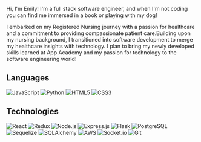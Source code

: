 
Hi, I'm Emily! I'm a full stack software engineer, and when I'm not coding you can find me immersed in a book or playing with my dog!

I embarked on my Registered Nursing journey with a passion for healthcare and a commitment to providing compassionate patient care.Building upon my nursing background, I transitioned into software development to merge my healthcare insights with technology. I plan to bring my newly developed skills learned at App Academy and my passion for technology to the software engineering world!

## Languages

![JavaScript](https://img.shields.io/badge/JavaScript-F7DF1E?style=for-the-badge&logo=javascript&logoColor=black)
![Python](https://img.shields.io/badge/Python-3776AB?style=for-the-badge&logo=python&logoColor=white)
![HTML5](https://img.shields.io/badge/HTML-239120?style=for-the-badge&logo=html5&logoColor=white)
![CSS3](https://img.shields.io/badge/CSS-239120?&style=for-the-badge&logo=css3&logoColor=white)

## Technologies

![React](https://img.shields.io/badge/React-61DAFB?style=for-the-badge&logo=react&logoColor=black)
![Redux](https://img.shields.io/badge/Redux-764ABC?style=for-the-badge&logo=redux&logoColor=white)
![Node.js](https://img.shields.io/badge/Node.js-339933?style=for-the-badge&logo=node.js&logoColor=white)
![Express.js](https://img.shields.io/badge/Express.js-000000?style=for-the-badge&logo=express&logoColor=white)
![Flask](https://img.shields.io/badge/Flask-000000?style=for-the-badge&logo=flask&logoColor=white)
![PostgreSQL](https://img.shields.io/badge/PostgreSQL-4169E1?style=for-the-badge&logo=postgresql&logoColor=white)
![Sequelize](https://img.shields.io/badge/Sequelize-52B0E7?style=for-the-badge&logo=sequelize&logoColor=white)
![SQLAlchemy](https://img.shields.io/badge/SQLAlchemy-3776AB?style=for-the-badge&logo=sqlalchemy&logoColor=white)
![AWS](https://img.shields.io/badge/AWS-232F3E?style=for-the-badge&logo=amazon-aws&logoColor=white)
![Socket.io](https://img.shields.io/badge/Socket.io-010101?style=for-the-badge&logo=socket.io&logoColor=white)
![Git](https://img.shields.io/badge/Git-F05032?style=for-the-badge&logo=git&logoColor=white)
